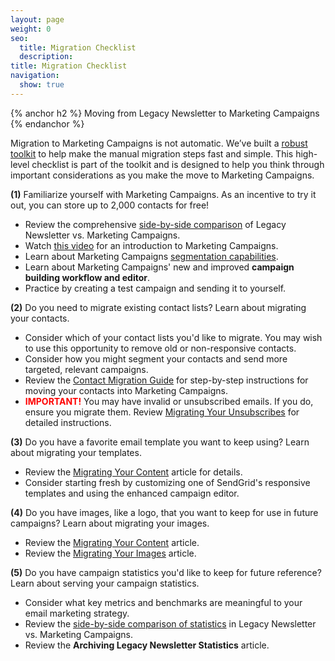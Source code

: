 ```yaml
---
layout: page
weight: 0
seo:
  title: Migration Checklist
  description:
title: Migration Checklist
navigation:
  show: true
---
```


{% anchor h2 %}
Moving from Legacy Newsletter to Marketing Campaigns
{% endanchor %}

Migration to Marketing Campaigns is not automatic. We’ve built a [robust toolkit]({{root_url}}/User_Guide/Legacy_Newsletter/Legacy_Newsletter_Migration/index.html) to help make the manual migration steps fast and simple. This high-level checklist is part of the toolkit and is designed to help you think through important considerations as you make the move to Marketing Campaigns.

**(1)** Familiarize yourself with Marketing Campaigns. As an incentive to try it out, you can store up to 2,000 contacts for free!

  - Review the comprehensive [side-by-side comparison]({{root_url}}/User_Guide/Legacy_Newsletter/Legacy_Newsletter_Migration/Side_by_Side_Comparisons/index.html) of Legacy Newsletter vs. Marketing Campaigns.
  - Watch [this video]({{root_url}}/User_Guide/Legacy_Newsletter/Legacy_Newsletter_Migration/index.html) for an introduction to Marketing Campaigns.
  - Learn about Marketing Campaigns [segmentation capabilities]({{root_url}}/User_Guide/Marketing_Campaigns/lists.html).
  - Learn about Marketing Campaigns' new and improved **campaign building workflow and editor**.
  - Practice by creating a test campaign and sending it to yourself.

**(2)** Do you need to migrate existing contact lists? Learn about migrating your contacts.

  - Consider which of your contact lists you'd like to migrate. You may wish to use this opportunity to remove old or non-responsive contacts.
  - Consider how you might segment your contacts and send more targeted, relevant campaigns.
  - Review the [Contact Migration Guide]({{root_url}}/User_Guide/Legacy_Newsletter/Legacy_Newsletter_Migration/Migration_Tutorials/migrating_recipient_lists.html) for step-by-step instructions for moving your contacts into Marketing Campaigns.
  - <b style="color:red">IMPORTANT!</b> You may have invalid or unsubscribed emails. If you do, ensure you migrate them. Review [Migrating Your Unsubscribes]({{root_url}}/User_Guide/Legacy_Newsletter/Legacy_Newsletter_Migration/Migration_Tutorials/migrating_unsubscribes.html) for detailed instructions.

**(3)** Do you have a favorite email template you want to keep using? Learn about migrating your templates.

  - Review the [Migrating Your Content]({{root_url}}/User_Guide/Legacy_Newsletter/Legacy_Newsletter_Migration/Migration_Tutorials/migrating_content.html) article for details.
  - Consider starting fresh by customizing one of SendGrid's responsive templates and using the enhanced campaign editor.

**(4)** Do you have images, like a logo, that you want to keep for use in future campaigns? Learn about migrating your images.

  - Review the [Migrating Your Content]({{root_url}}/User_Guide/Legacy_Newsletter/Legacy_Newsletter_Migration/Migration_Tutorials/migrating_content.html) article.
  - Review the [Migrating Your Images]({{root_url}}/User_Guide/Legacy_Newsletter/Legacy_Newsletter_Migration/Migration_Tutorials/migrating_images.html) article.

**(5)** Do you have campaign statistics you'd like to keep for future reference? Learn about serving your campaign statistics.

  - Consider what key metrics and benchmarks are meaningful to your email marketing strategy.
  - Review the [side-by-side comparison of statistics]({{root_url}}/User_Guide/Legacy_Newsletter/Legacy_Newsletter_Migration/Side_by_Side_Comparisons/statistics_reporting.html) in Legacy Newsletter vs. Marketing Campaigns.
  - Review the **Archiving Legacy Newsletter Statistics** article.

